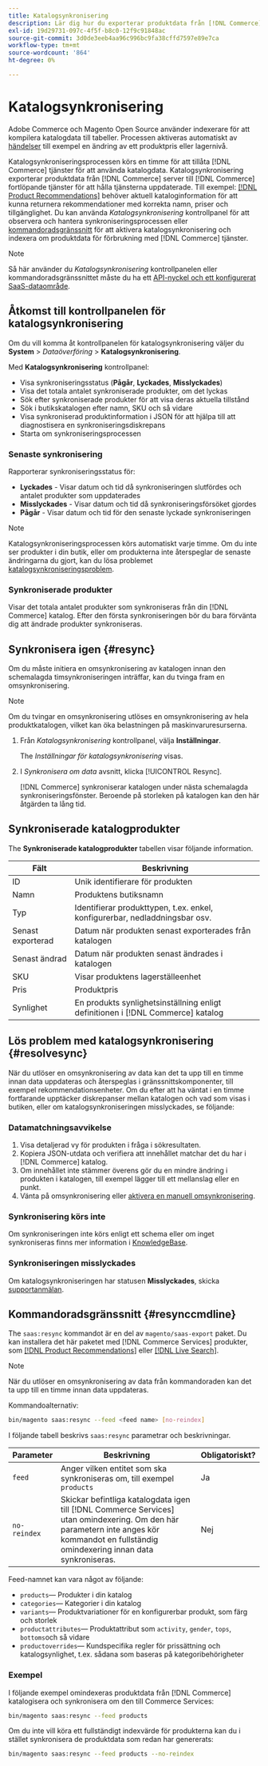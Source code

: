 ```yaml
---
title: Katalogsynkronisering
description: Lär dig hur du exporterar produktdata från [!DNL Commerce] server till [!DNL Commerce Services] fortlöpande för att hålla tjänsterna uppdaterade.
exl-id: 19d29731-097c-4f5f-b8c0-12f9c91848ac
source-git-commit: 3d0de3eeb4aa96c996bc9fa38cffd7597e89e7ca
workflow-type: tm+mt
source-wordcount: '864'
ht-degree: 0%

---
```


# Katalogsynkronisering

Adobe Commerce och Magento Open Source använder indexerare för att kompilera katalogdata till tabeller. Processen aktiveras automatiskt av [händelser](https://experienceleague.adobe.com/docs/commerce-admin/systems/tools/index-management.html#events-that-trigger-full-reindexing) till exempel en ändring av ett produktpris eller lagernivå.

Katalogsynkroniseringsprocessen körs en timme för att tillåta [!DNL Commerce] tjänster för att använda katalogdata. Katalogsynkronisering exporterar produktdata från [!DNL Commerce] server till [!DNL Commerce] fortlöpande tjänster för att hålla tjänsterna uppdaterade. Till exempel: [[!DNL Product Recommendations]](/help/product-recommendations/overview.md) behöver aktuell kataloginformation för att kunna returnera rekommendationer med korrekta namn, priser och tillgänglighet. Du kan använda _Katalogsynkronisering_ kontrollpanel för att observera och hantera synkroniseringsprocessen eller [kommandoradsgränssnitt](#resynccmdline) för att aktivera katalogsynkronisering och indexera om produktdata för förbrukning med [!DNL Commerce] tjänster.

>[!NOTE]
>
> Så här använder du _Katalogsynkronisering_ kontrollpanelen eller kommandoradsgränssnittet måste du ha ett [API-nyckel och ett konfigurerat SaaS-dataområde](saas.md).

## Åtkomst till kontrollpanelen för katalogsynkronisering

Om du vill komma åt kontrollpanelen för katalogsynkronisering väljer du **System** > _Dataöverföring_ > **Katalogsynkronisering**.

Med **Katalogsynkronisering** kontrollpanel:

- Visa synkroniseringsstatus (**Pågår**, **Lyckades**, **Misslyckades**)
- Visa det totala antalet synkroniserade produkter, om det lyckas
- Sök efter synkroniserade produkter för att visa deras aktuella tillstånd
- Sök i butikskatalogen efter namn, SKU och så vidare
- Visa synkroniserad produktinformation i JSON för att hjälpa till att diagnostisera en synkroniseringsdiskrepans
- Starta om synkroniseringsprocessen

### Senaste synkronisering

Rapporterar synkroniseringsstatus för:

- **Lyckades** - Visar datum och tid då synkroniseringen slutfördes och antalet produkter som uppdaterades
- **Misslyckades** - Visar datum och tid då synkroniseringsförsöket gjordes
- **Pågår** - Visar datum och tid för den senaste lyckade synkroniseringen

>[!NOTE]
>
> Katalogsynkroniseringsprocessen körs automatiskt varje timme. Om du inte ser produkter i din butik, eller om produkterna inte återspeglar de senaste ändringarna du gjort, kan du lösa problemet [katalogsynkroniseringsproblem](#resolvesync).

### Synkroniserade produkter

Visar det totala antalet produkter som synkroniseras från din [!DNL Commerce] katalog. Efter den första synkroniseringen bör du bara förvänta dig att ändrade produkter synkroniseras.

## Synkronisera igen {#resync}

Om du måste initiera en omsynkronisering av katalogen innan den schemalagda timsynkroniseringen inträffar, kan du tvinga fram en omsynkronisering.

>[!NOTE]
>
> Om du tvingar en omsynkronisering utlöses en omsynkronisering av hela produktkatalogen, vilket kan öka belastningen på maskinvaruresurserna.

1. Från _Katalogsynkronisering_ kontrollpanel, välja **Inställningar**.

   The _Inställningar för katalogsynkronisering_ visas.

1. I _Synkronisera om data_ avsnitt, klicka [!UICONTROL Resync].

   [!DNL Commerce] synkroniserar katalogen under nästa schemalagda synkroniseringsfönster. Beroende på storleken på katalogen kan den här åtgärden ta lång tid.

## Synkroniserade katalogprodukter

The **Synkroniserade katalogprodukter** tabellen visar följande information.

| Fält | Beskrivning |
|---|---|
| ID | Unik identifierare för produkten |
| Namn | Produktens butiksnamn |
| Typ | Identifierar produkttypen, t.ex. enkel, konfigurerbar, nedladdningsbar osv. |
| Senast exporterad | Datum när produkten senast exporterades från katalogen |
| Senast ändrad | Datum när produkten senast ändrades i katalogen |
| SKU | Visar produktens lagerställeenhet |
| Pris | Produktpris |
| Synlighet | En produkts synlighetsinställning enligt definitionen i [!DNL Commerce] katalog |

## Lös problem med katalogsynkronisering {#resolvesync}

När du utlöser en omsynkronisering av data kan det ta upp till en timme innan data uppdateras och återspeglas i gränssnittskomponenter, till exempel rekommendationsenheter. Om du efter att ha väntat i en timme fortfarande upptäcker diskrepanser mellan katalogen och vad som visas i butiken, eller om katalogsynkroniseringen misslyckades, se följande:

### Datamatchningsavvikelse

1. Visa detaljerad vy för produkten i fråga i sökresultaten.
1. Kopiera JSON-utdata och verifiera att innehållet matchar det du har i [!DNL Commerce] katalog.
1. Om innehållet inte stämmer överens gör du en mindre ändring i produkten i katalogen, till exempel lägger till ett mellanslag eller en punkt.
1. Vänta på omsynkronisering eller [aktivera en manuell omsynkronisering](#resync).

### Synkronisering körs inte

Om synkroniseringen inte körs enligt ett schema eller om inget synkroniseras finns mer information i [KnowledgeBase](https://support.magento.com/hc/en-us/articles/360042224851).

### Synkroniseringen misslyckades

Om katalogsynkroniseringen har statusen **Misslyckades**, skicka [supportanmälan](https://support.magento.com/hc/en-us/articles/360000913794#submit-ticket).

## Kommandoradsgränssnitt {#resynccmdline}

The `saas:resync` kommandot är en del av `magento/saas-export` paket. Du kan installera det här paketet med [!DNL Commerce Services] produkter, som [[!DNL Product Recommendations]](/help/product-recommendations/install-configure.md) eller [[!DNL Live Search]](/help/live-search/install.md).

>[!NOTE]
>
> När du utlöser en omsynkronisering av data från kommandoraden kan det ta upp till en timme innan data uppdateras.

Kommandoalternativ:

```bash
bin/magento saas:resync --feed <feed name> [no-reindex]
```

I följande tabell beskrivs `saas:resync` parametrar och beskrivningar.

| Parameter | Beskrivning | Obligatoriskt? |
|---| ---| ---|
| `feed` | Anger vilken entitet som ska synkroniseras om, till exempel `products` | Ja |
| `no-reindex` | Skickar befintliga katalogdata igen till [!DNL Commerce Services] utan omindexering. Om den här parametern inte anges kör kommandot en fullständig omindexering innan data synkroniseras. | Nej |

Feed-namnet kan vara något av följande:

- `products`— Produkter i din katalog
- `categories`— Kategorier i din katalog
- `variants`— Produktvariationer för en konfigurerbar produkt, som färg och storlek
- `productattributes`— Produktattribut som `activity`, `gender`, `tops`, `bottoms`och så vidare
- `productoverrides`— Kundspecifika regler för prissättning och katalogsynlighet, t.ex. sådana som baseras på kategoribehörigheter

### Exempel

I följande exempel omindexeras produktdata från [!DNL Commerce] katalogisera och synkronisera om den till Commerce Services:

```bash
bin/magento saas:resync --feed products
```

Om du inte vill köra ett fullständigt indexvärde för produkterna kan du i stället synkronisera de produktdata som redan har genererats:

```bash
bin/magento saas:resync --feed products --no-reindex
```

